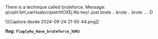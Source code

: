 There is a technique called bruteforce. Message: q{vpln'bH_varHuebcrqxetrHOXEj No key! Just brute .. brute .. brute ... :D

![[Captura desde 2024-09-24 21-55-44.png]]

**flag: `flag{y0u_Have_bruteforce_XOR}`**